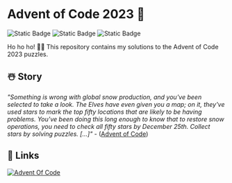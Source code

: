 # Advent of Code 2023 🎁

![Static Badge](https://img.shields.io/badge/approved-blu?label=Santa%20)
![Static Badge](https://img.shields.io/badge/running-green?label=Elf%20workshop%20)
![Static Badge](https://img.shields.io/badge/in%20repair-orange?label=Snow%20Production%20Machine)

Ho ho ho! 🎅🏻 
This repository contains my solutions to the Advent of Code 2023 puzzles.

## ☃️ Story

*"Something is wrong with global snow production, and you've been selected to take a look. The Elves have even given you a map; on it, they've used stars to mark the top fifty locations that are likely to be having problems.*
*You've been doing this long enough to know that to restore snow operations, you need to check all fifty stars by December 25th.*
*Collect stars by solving puzzles. [...]"* - ([Advent of Code](https://adventofcode.com/2023/day/1))

## 🦌 Links
<div>
    <a href="https://www.adventofcode.com/2023"><img src="https://img.shields.io/badge/Advent%20Of%20Code-8A2BE2?link=https%3A%2F%2Fadventofcode.com%2F" alt="Advent Of Code"></a>

</div>
